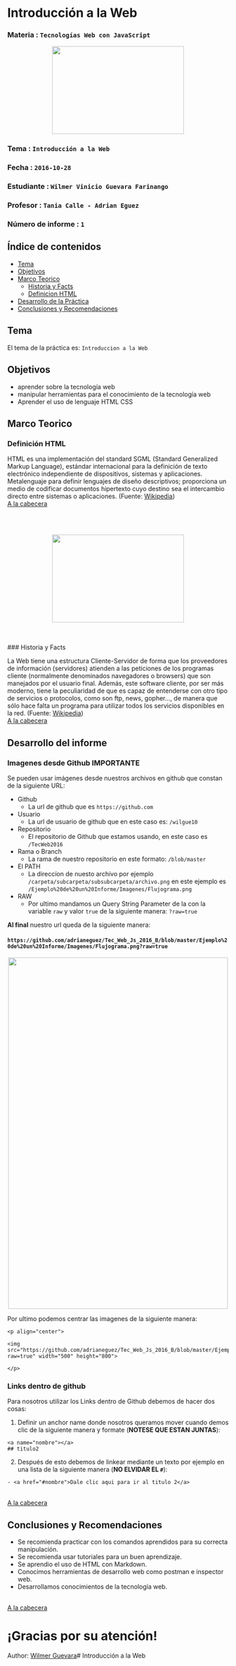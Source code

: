 # Introducción a la Web

### Materia : `Tecnologías Web con JavaScript`

<p align="center">
<img src="http://www.javatpoint.com/images/javascript/javascript_logo.png" width="300" height="200">
</p>

### Tema : `Introducción a la Web` 
### Fecha : `2016-10-28`
### Estudiante : `Wilmer Vinicio Guevara Farinango`
### Profesor : `Tania Calle - Adrian Eguez`
### Número de informe : `1`

<a name="cabecera"></a>
## Índice de contenidos


- <a href="#tema">Tema</a>
- <a href="#objetivos">Objetivos</a>
- <a href="#marco-teorico">Marco Teorico</a>
  * <a href="#hist">Historia y Facts</a>
  * <a href="#defhtml">Definicion HTML</a>
- <a href="#desarrollo">Desarrollo de la Práctica</a>
- <a href="#conrec">Conclusiones y Recomendaciones</a> 

<a name="tema"></a>
## Tema
El tema de la práctica es: `Introduccion a la Web`

<a name="objetivos"></a>
## Objetivos

- aprender sobre la tecnología web
- manipular herramientas para el conocimiento de la tecnología web
- Aprender el uso de lenguaje HTML CSS

<a name="marco-teorico"></a>
## Marco Teorico
<a name="defhtml"></a>
### Definición HTML

HTML es una implementación del standard SGML (Standard
Generalized Markup Language), estándar internacional para la definición de
texto electrónico independiente de dispositivos, sistemas y aplicaciones.
Metalenguaje para definir lenguajes de diseño descriptivos; proporciona
un medio de codificar documentos hipertexto cuyo destino sea el intercambio
directo entre sistemas o aplicaciones.
 (Fuente: [Wikipedia](http://www.asptutor.com/zip/cbhtml.pdf))
<br>
<a href="#cabecera">A la cabecera</a>

<br><br>
<p align="center">
<img src="https://encrypted-tbn0.gstatic.com/images?q=tbn:ANd9GcRL87J78U9hpBBXqnSizvhom_2nH_e1iyh_piQD_dNkKJnlrBuuqA" width="300" height="200">
</p>
<br><br>
<a name="hist"></a>
### Historia y Facts

La Web tiene una estructura Cliente-Servidor de forma
que los proveedores de información (servidores) atienden a las
peticiones de los programas cliente (normalmente denominados
navegadores o browsers) que son manejados por el usuario final.
Además, este software cliente, por ser más moderno, tiene la
peculiaridad de que es capaz de entenderse con otro tipo de servicios o protocolos,
como son ftp, news, gopher..., de manera que sólo hace falta un programa para utilizar
todos los servicios disponibles en la red.  (Fuente: <a href="http://www.edificacion.upm.es/informatica/documentos/www.pdf">Wikipedia</a>)
<br>
<a href="#cabecera">A la cabecera</a>


<a name="desarrollo"></a>
## Desarrollo del informe

### Imagenes desde Github **IMPORTANTE**

Se pueden usar imágenes desde nuestros archivos en github que constan de la siguiente URL:

- Github
  * La url de github que es `https://github.com` 
- Usuario
  * La url de usuario de github que en este caso es: `/wilgue10` 
- Repositorio
  * El repositorio de Github que estamos usando, en este caso es `/TecWeb2016`
- Rama o  Branch
  * La rama de nuestro repositorio en este formato: `/blob/master`
- El PATH
  * La direccíon de nuesto archivo por ejemplo `/carpeta/subcarpeta/subsubcarpeta/archivo.png` en este ejemplo es `/Ejemplo%20de%20un%20Informe/Imagenes/Flujograma.png` 
- RAW
  * Por ultimo mandamos un Query String Parameter de la con la variable `raw` y valor `true` de la siguiente manera: `?raw=true`
  
**Al final** nuestro url queda de la siguiente manera:

#### `https://github.com/adrianeguez/Tec_Web_Js_2016_B/blob/master/Ejemplo%20de%20un%20Informe/Imagenes/Flujograma.png?raw=true`

<p align="center">
<img src="https://upload.wikimedia.org/wikipedia/commons/thumb/d/d9/Node.js_logo.svg/2000px-Node.js_logo.svg.png" width="500" height="800">
</p>

Por ultimo podemos centrar las imagenes de la siguiente manera:


```
<p align="center">

<img src="https://github.com/adrianeguez/Tec_Web_Js_2016_B/blob/master/Ejemplo%20de%20un%20Informe/Imagenes/Flujograma.png?raw=true" width="500" height="800">

</p>
```

### Links dentro de github

Para nosotros utilizar los Links dentro de Github debemos de hacer dos cosas:

1. Definir un anchor name donde nosotros queramos mover cuando demos clic de la siguiente manera y formate (**NOTESE QUE ESTAN JUNTAS**):

  ```
  <a name="nombre"></a>
  ## titulo2
  ```
2. Después de esto debemos de linkear mediante un texto por ejemplo en una lista de la siguiente manera (**NO ELVIDAR EL `#`**):
 
  ```
  - <a href="#nombre">Dale clic aqui para ir al titulo 2</a>
  ```
  <a name="conrec"></a>

<br>
<a href="#cabecera">A la cabecera</a>

## Conclusiones y Recomendaciones

- Se recomienda practicar con los comandos aprendidos para su correcta manipulación.
- Se recomienda usar tutoriales para un buen aprendizaje.
- Se aprendio el uso de HTML con Markdown.
- Conocimos herramientas de desarrollo web como postman e inspector web.
- Desarrollamos conocimientos de la tecnología web.

<br>
<a href="#cabecera">A la cabecera</a>


# ¡Gracias por su atención!

Author: [Wilmer Guevara](https://github.com/wilgue10)# Introducción a la Web

